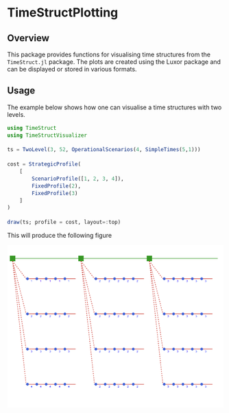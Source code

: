 # TimeStructPlotting

## Overview
This package provides functions for visualising time structures from the `TimeStruct.jl` package.
The plots are created using the Luxor package and can be displayed or stored in various formats.

## Usage

The example below shows how one can visualise a time structures with two levels.

```julia
using TimeStruct
using TimeStructVisualizer

ts = TwoLevel(3, 52, OperationalScenarios(4, SimpleTimes(5,1)))

cost = StrategicProfile(
    [
        ScenarioProfile([1, 2, 3, 4]),
        FixedProfile(2),
        FixedProfile(3)
    ]
)

draw(ts; profile = cost, layout=:top)

```

This will produce the following figure

![](docs/example.png)